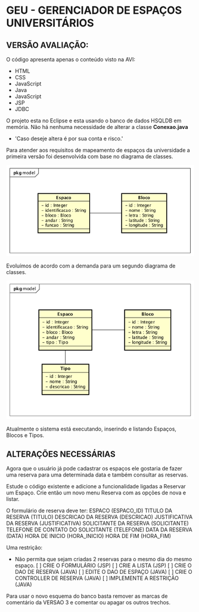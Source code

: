 # GEU - GERENCIADOR DE ESPAÇOS UNIVERSITÁRIOS

## VERSÃO AVALIAÇÃO:

O código apresenta apenas o conteúdo visto na AVI:
* HTML
* CSS
* JavaScript
* Java
* JavaScript
* JSP
* JDBC

O projeto esta no Eclipse e esta usando o banco de dados HSQLDB em memória. Não há nenhuma necessidade de alterar a classe __Conexao.java__

* 'Caso deseje altera é por sua conta e risco.'

Para atender aos requisitos de mapeamento de espaços da universidade a primeira versão foi desenvolvida com base no diagrama de classes.

![Diagrama de Classe v1](imagens/diagrama_classe_v1.png)

Evoluímos de acordo com a demanda para um segundo diagrama de classes.

![Diagrama de Classe v2](imagens/diagrama_classe_v2.png)


Atualmente o sistema está executando, inserindo e listando Espaços, Blocos e Tipos.


## ALTERAÇÕES NECESSÁRIAS

Agora que o usuário já pode cadastrar os espaços ele gostaria de fazer uma reserva para uma determinada data e também consultar as reservas.

Estude o código existente e adicione a funcionalidade ligadas a Reservar um Espaço.
Crie então um novo menu Reserva com as opções de nova e listar.

O formulário de reserva deve ter:
ESPACO (ESPACO_ID)
TITULO DA RESERVA (TITULO)
DESCRICAO DA RESERVA (DESCRICAO)
JUSTIFICATIVA DA RESERVA (JUSTIFICATIVA)
SOLICITANTE DA RESERVA (SOLICITANTE)
TELEFONE DE CONTATO DO SOLICITANTE (TELEFONE)
DATA DA RESERVA (DATA)
HORA DE INICIO (HORA_INICIO)
HORA DE FIM (HORA_FIM)

Uma restrição:
* Não permita que sejam criadas 2 reservas para o mesmo dia do mesmo espaço.
[ ] CRIE O FORMULÁRIO (JSP)
[ ] CRIE A LISTA (JSP)
[ ] CRIE O DAO DE RESERVA (JAVA)
[ ] EDITE O DAO DE ESPAÇO (JAVA)
[ ] CRIE O CONTROLLER DE RESERVA (JAVA)
[ ] IMPLEMENTE A RESTRIÇÃO (JAVA)



Para usar o novo esquema do banco basta remover as marcas de comentário da VERSAO 3 e comentar ou apagar os outros trechos.
